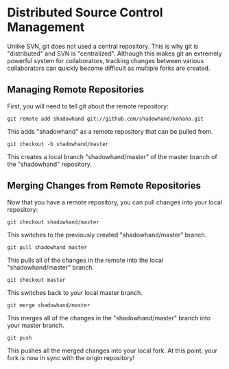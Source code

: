 # Distributed Source Control Management

Unlike SVN, git does not used a central repository. This is why git is "distributed" and SVN is
"centralized". Although this makes git an extremely powerful system for collaborators, tracking
changes between various collaborators can quickly become difficult as multiple forks are created.

## Managing Remote Repositories

First, you will need to tell git about the remote repository:

    git remote add shadowhand git://github.com/shadowhand/kohana.git

This adds "shadowhand" as a remote repository that can be pulled from.

    git checkout -b shadowhand/master

This creates a local branch "shadowhand/master" of the master branch of the "shadowhand" repository.

## Merging Changes from Remote Repositories

Now that you have a remote repository, you can pull changes into your local repository:

    git checkout shadowhand/master

This switches to the previously created "shadowhand/master" branch.

    git pull shadowhand master

This pulls all of the changes in the remote into the local "shadowhand/master" branch.

    git checkout master

This switches back to your local master branch.

    git merge shadowhand/master

This merges all of the changes in the "shadowhand/master" branch into your master branch.

    git push

This pushes all the merged changes into your local fork. At this point, your fork is now in sync
with the origin repository!
